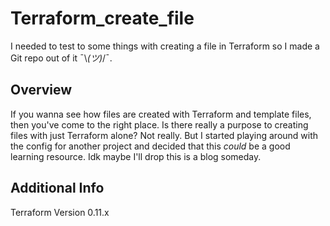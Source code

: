 # Terraform_create_file
I needed to test to some things with creating a file in Terraform so I made a Git repo out of it  ¯\\_(ツ)_/¯.

## Overview 
If you wanna see how files are created with Terraform and template files, then you've come to the right place. Is there really a purpose to creating files with just Terraform alone? Not really. But I started playing around with the config for another project and decided that this _could_ be a good learning resource. Idk maybe I'll drop this is a blog someday.

## Additional Info
Terraform Version 0.11.x
